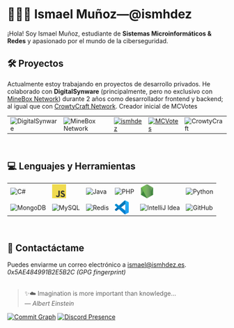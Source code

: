 # 👨🏻‍💻 Ismael Muñoz&mdash;@ismhdez

¡Hola! Soy Ismael Muñoz, estudiante de **Sistemas Microinformáticos & Redes** y apasionado por el mundo de la ciberseguridad.

## 🛠 Proyectos
Actualmente estoy trabajando en proyectos de desarrollo privados. He colaborado con **DigitalSynware** (principalmente, pero no exclusivo con [MineBox Network](https://minebox.es?ref=github_ismhdez)) durante 2 años como desarrollador frontend y backend; al igual que con [CrowtyCraft Network](https://crowtycraft.es?ref=github_ismhdez). Creador inicial de MCVotes 
<table>
  <td><img align="center" title="DigitalSynware" src="https://digitalsynware.com/inc/img/logos/logo_gradient.png" width="26px"></td>
  <td><img align="center" title="MineBox Network" src="https://mclist.co/api/render/favicon/d38cda9615e6c52abfe1948e635b4ef8cad7b22c5d419550ad63dc164ac9921f" width="26px"></td>
  <td><a href="https://ismhdez.es?ref=github_readme"><img align="center" title="ismhdez" src="https://ismhdez.es/icon.png" width="26px"></a></td>
  <td><a href="https://web.archive.org/web/20200809092441/https://mcvotes.com/"><img align="center" title="MCVotes" src="https://web.archive.org/web/20200817193018im_/https://mcvotes.com/inc/img/logo.png" width="26px"></a></td>
  <td><img title="CrowtyCraft" src="https://cdn.discordapp.com/emojis/874062600776863755.png?size=96" width="26px"></td>
</table>
<br />

## 💻 Lenguajes y Herramientas
<table>
<tr>
<td><img align="center" alt="C#" width="32px" src="https://seeklogo.com/images/C/c-sharp-c-logo-02F17714BA-seeklogo.com.png"></td>
<td><img align="center" alt="JavaScript" width="32px" src="https://raw.githubusercontent.com/github/explore/80688e429a7d4ef2fca1e82350fe8e3517d3494d/topics/javascript/javascript.png" ></td>
<td><img align="center" alt="Java" width="32px" src="https://i.imgur.com/cE3CFGf.png" ></td>
<td><img align="center" alt="PHP" width="32px" src="https://cdn3.iconfinder.com/data/icons/popular-services-brands/512/php-512.png" ></td>
<td><img align="center" alt="Node.JS" width="32px" src="https://raw.githubusercontent.com/github/explore/80688e429a7d4ef2fca1e82350fe8e3517d3494d/topics/nodejs/nodejs.png" ></td>
<td><img align="center" alt="Python" width="32px" src="https://upload.wikimedia.org/wikipedia/commons/thumb/c/c3/Python-logo-notext.svg/768px-Python-logo-notext.svg.png" ></td>
</tr>
<trd>
<td><img align="center" alt="MongoDB" width="32px" src="https://img.icons8.com/color/452/mongodb.png" ></td>
<td><img align="center" alt="MySQL" width="32px" src="https://storage.googleapis.com/production-hostgator-v1-0-8/648/227648/YF9aRJfO/9e25c498489a4627860d943b2d8749ea" ></td>
<td><img align="center" alt="Redis" width="32px" src="https://i.imgur.com/zLAtGKV.png" ></td>
<td><img align="center" alt="VSCode" width="32px" src="https://raw.githubusercontent.com/github/explore/80688e429a7d4ef2fca1e82350fe8e3517d3494d/topics/visual-studio-code/visual-studio-code.png" ></td>
<td><img align="center" alt="IntelliJ Idea" width="32px" src="https://i.imgur.com/Agb22jo.png" ></td>
<td><img align="center" alt="GitHub" width="32px" src="https://github.com/fluidicon.png" ></td>
</tr>
</table>
<br />

## 📨 Contactáctame
Puedes enviarme un correo electrónico a <a href="mailto:ismael@ismhdez.es">ismael@ismhdez.es</a>.  
<i>0x5AE484991B2E5B2C (GPG fingerprint)</i>
<br />
<br />

> ✨☁️ Imagination is more important than knowledge...  
> *&mdash; Albert Einstein*

[![Commit Graph](https://activity-graph.herokuapp.com/graph?username=ismhdez&theme=rogue&hide_border=true)](https://github.com/ismhdez)
[![Discord Presence](https://lanyard-profile-readme.vercel.app/api/188662817237368834)](https://discord.com/users/188662817237368834)
